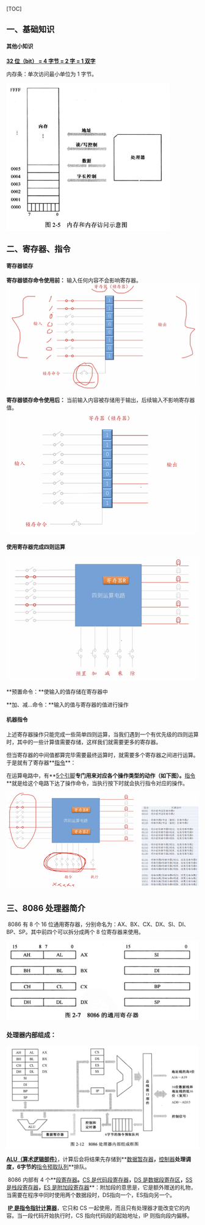 [TOC]



## 一、基础知识

#### 其他小知识

**<u>32 位（bit） = 4 字节 = 2 字 = 1 双字</u>**



内存条：单次访问最小单位为 1 字节。

![内存和内存访问](./markdownimage/内存和内存访问.jpg)





## 二、寄存器、指令

#### 寄存器锁存

**寄存器锁存命令使用前：**
    输入任何内容不会影响寄存器。
![寄存器原理1](./markdownimage/寄存器原理1.png)

**寄存器锁存命令使用后：**
    当前输入内容被存储用于输出，后续输入不影响寄存器值。
![寄存器原理2](./markdownimage/寄存器原理2.png)

#### 使用寄存器完成四则运算

![使用寄存器完成四则运算](./markdownimage/使用寄存器完成四则运算.png)

**预置命令：**使输入的值存储在寄存器中

**加、减...命令：**输入的值与寄存器的值进行操作

#### 机器指令

​		上述寄存器操作只能完成一些简单四则运算，当我们遇到一个有优先级的四则运算时，其中的一些计算值需要存储，这样我们就需要更多的寄存器。

​		但当寄存器的中间值都算完毕需要最终运算时，就需要多个寄存器之间进行运算。于是就有了寄存器**<u>指令</u>**：

​		在运算电路中，有**<u>5个引脚</u>**专门用来对应各个操作类型的动作（如下图）。**<u>指令</u>**就是给这个电路下达了操作命令，当执行按下时就会执行指令对应的操作。

![寄存器指令](./markdownimage/寄存器指令.png)



## 三、8086 处理器简介

​		8086 有 8 个 16 位通用寄存器，分别命名为：AX、BX、CX、DX、SI、DI、BP、SP。其中前四个可以拆分成两个 8 位寄存器来使用。

![8086寄存器](./markdownimage/8086寄存器.png)

### 处理器内部组成：

![8086内部组成](./markdownimage/8086内部组成.png)

​		**<u>ALU（算术逻辑部件）</u>**，计算后会将结果先存储到**<u>数据暂存器</u>**，**<u>控制器</u>**处理调度，6字节的**<u>指令预取队列</u>**排队。

​		8086 内部有 4 个**<u>段寄存器</u>**。**<u>CS 是代码段寄存器</u>**，**<u>DS 是数据段寄存区</u>**，**<u>SS 是栈段寄存器</u>**，**<u>ES 是附加段寄存器</u>**：附加段的意思是，它是额外赠送的礼物，当需要在程序中同时使用两个数据段时，DS指向一个，ES指向另一个。

​		**<u>IP 是指令指针计算器</u>**，它只和 CS 一起使用，而且只有处理器才能改变它的内容。当一段代码开始执行时，CS 指向代码段的起始地址，IP 则指向段内偏移。















